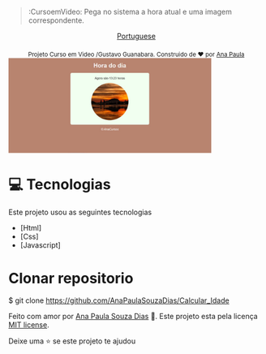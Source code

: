 > :CursoemVideo: Pega no sistema a hora atual e uma imagem correspondente.

<p align="center">
    <a href="README-pt.md">Portuguese</a>
 </p>

<div align="center">
  <sub> Projeto Curso em Video /Gustavo Guanabara. Construido de  ❤ por
    <a href="https://github.com/AnaPaulaSouzaDias">Ana Paula</a>  
  </sub>
</div>

<div>
   <img src="./.github/layout.png" width="400px">
</div>

# :computer: Tecnologias
Este projeto usou as seguintes tecnologias

* [Html]  
* [Css]
* [Javascript]   
     
# Clonar repositorio
$ git clone https://github.com/AnaPaulaSouzaDias/Calcular_Idade


Feito com amor por [Ana Paula Souza Dias](https://github.com/AnaPaulaSouzaDias/Calcular_Idade) 🚀.
Este projeto esta pela licença [MIT license](./LICENSE).


Deixe uma ⭐ se este projeto te ajudou